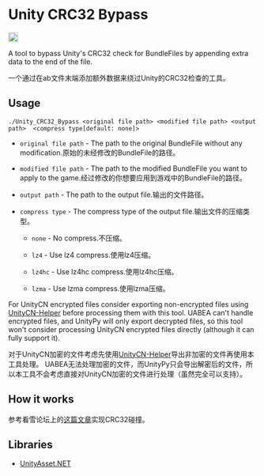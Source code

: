 # Unity CRC32 Bypass

[<img src="https://api.gitsponsors.com/api/badge/img?id=791535788" height="20">](https://api.gitsponsors.com/api/badge/link?p=jMnlzmZqgzK5IRC0oAyMHmH0H+1xPuf3bXgu/nyXhaLnQfP84upNyNkGRFW3FYRhLYqywm0AyPn0TGKlFKmaTn6tuehNUd1hxgy8Y75A55HY4ftLDPQ+GGKJ4lMhX4D5K92V40Cu106R0TTUQ+ckkg==)

A tool to bypass Unity's CRC32 check for BundleFiles by appending extra data to the end of the file.

一个通过在ab文件末端添加额外数据来绕过Unity的CRC32检查的工具。

## Usage

```shell
./Unity_CRC32_Bypass <original file path> <modified file path> <output path>  <compress type[default: none]>
```
- `original file path` - The path to the original BundleFile without any modification.原始的未经修改的BundleFile的路径。

- `modified file path` - The path to the modified BundleFile you want to apply to the game.经过修改的你想要应用到游戏中的BundleFile的路径。

- `output path` - The path to the output file.输出的文件路径。

- `compress type` - The compress type of the output file.输出文件的压缩类型。

    - `none` - No compress.不压缩。

    - `lz4` - Use lz4 compress.使用lz4压缩。

    - `lz4hc` - Use lz4hc compress.使用lz4hc压缩。

    - `lzma` - Use lzma compress.使用lzma压缩。

For UnityCN encrypted files consider exporting non-encrypted files using [UnityCN-Helper](https://github.com/AXiX-official/UnityCN-Helper) before processing them with this tool.
UABEA can't handle encrypted files, and UnityPy will only export decrypted files, so this tool won't consider processing UnityCN encrypted files directly (although it can fully support it).

对于UnityCN加密的文件考虑先使用[UnityCN-Helper](https://github.com/AXiX-official/UnityCN-Helper)导出非加密的文件再使用本工具处理。
UABEA无法处理加密的文件，而UnityPy只会导出解密后的文件，所以本工具不会考虑直接对UnityCN加密的文件进行处理（虽然完全可以支持）。

## How it works

参考看雪论坛上的[这篇文章](https://bbs.kanxue.com/thread-8699.htm)实现CRC32碰撞。

## Libraries

- [UnityAsset.NET](https://github.com/AXiX-official/UnityAsset.NET)

